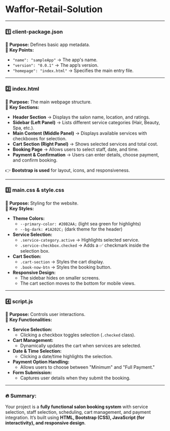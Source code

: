 # Waffor-Retail-Solution


---

### 1️⃣ **client-package.json**  
📄 **Purpose:** Defines basic app metadata.  
📌 **Key Points:**  
- `"name": "sampleApp"` → The app's name.  
- `"version": "0.0.1"` → The app’s version.  
- `"homepage": "index.html"` → Specifies the main entry file.

---

### 2️⃣ **index.html**  
📄 **Purpose:** The main webpage structure.  
📌 **Key Sections:**  
- **Header Section** → Displays the salon name, location, and ratings.  
- **Sidebar (Left Panel)** → Lists different service categories (Hair, Beauty, Spa, etc.).  
- **Main Content (Middle Panel)** → Displays available services with checkboxes for selection.  
- **Cart Section (Right Panel)** → Shows selected services and total cost.  
- **Booking Page** → Allows users to select staff, date, and time.  
- **Payment & Confirmation** → Users can enter details, choose payment, and confirm booking.  

👉 **Bootstrap is used** for layout, icons, and responsiveness.

---

### 3️⃣ **main.css & style.css**  
📄 **Purpose:** Styling for the website.  
📌 **Key Styles:**  
- **Theme Colors:**  
  - `--primary-color: #20B2AA;` (light sea green for highlights)  
  - `--bg-dark: #1A202C;` (dark theme for the header)  
- **Service Selection:**  
  - `.service-category.active` → Highlights selected service.  
  - `.service-checkbox.checked` → Adds a ✅ checkmark inside the selection box.  
- **Cart Section:**  
  - `.cart-section` → Styles the cart display.  
  - `.book-now-btn` → Styles the booking button.  
- **Responsive Design:**  
  - The sidebar hides on smaller screens.  
  - The cart section moves to the bottom for mobile views.  

---

### 4️⃣ **script.js**  
📄 **Purpose:** Controls user interactions.  
📌 **Key Functionalities:**  
- **Service Selection:**  
  - Clicking a checkbox toggles selection (`.checked` class).  
- **Cart Management:**  
  - Dynamically updates the cart when services are selected.  
- **Date & Time Selection:**  
  - Clicking a date/time highlights the selection.  
- **Payment Option Handling:**  
  - Allows users to choose between "Minimum" and "Full Payment."  
- **Form Submission:**  
  - Captures user details when they submit the booking.  

---

### 🔥 **Summary:**  
Your project is a **fully functional salon booking system** with service selection, staff selection, scheduling, cart management, and payment integration. It’s built using **HTML, Bootstrap (CSS), JavaScript (for interactivity), and responsive design**.
